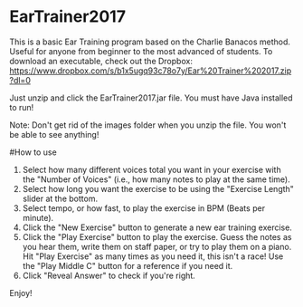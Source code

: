 # EarTrainer2017
This is a basic Ear Training program based on the Charlie Banacos method.
Useful for anyone from beginner to the most advanced of students.
To download an executable, check out the Dropbox: 
https://www.dropbox.com/s/b1x5ugq93c78o7y/Ear%20Trainer%202017.zip?dl=0

Just unzip and click the EarTrainer2017.jar file. You must have Java installed to run!

Note: Don't get rid of the images folder when you unzip the file. You won't be able to see anything!

#How to use
1. Select how many different voices total you want in your exercise with the "Number of Voices" (i.e., how many notes to play at the same time).
2. Select how long you want the exercise to be using the "Exercise Length" slider at the bottom.
3. Select tempo, or how fast, to play the exercise in BPM (Beats per minute).
4. Click the "New Exercise" button to generate a new ear training exercise.
5. Click the "Play Exercise" button to play the exercise. Guess the notes as you hear them, write them on staff paper, or try to play them on a piano. Hit "Play Exercise" as many times as you need it, this isn't a race! Use the "Play Middle C" button for a reference if you need it.
6. Click "Reveal Answer" to check if you're right.

Enjoy!